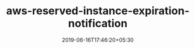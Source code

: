 ---
title: "aws-reserved-instance-expiration-notification"
date: 2019-06-16T17:46:20+05:30
type: "organisations"
org_name: "Amazon Web Services - Labs"
repo_desc: " Python SAM Lambda module for sending email about AWS Reserved Instance whose contract is expiring within the specified days"
repo_link: https://github.com/awslabs/aws-reserved-instance-expiration-notification
---
